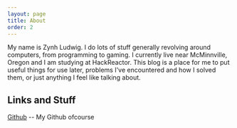 ```yaml
---
layout: page
title: About
order: 2
---
```


My name is Zynh Ludwig. I do lots of stuff generally revolving around computers, from programming to gaming. I currently live near McMinnville, Oregon and I am studying at HackReactor. This blog is a place for me to put useful things for use later, problems I've encountered and how I solved them, or just anything I feel like talking about.

## Links and Stuff

[Github](https://github.com/Zynh0722) -- My Github ofcourse
